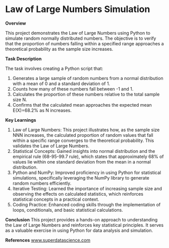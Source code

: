 # Law of Large Numbers Simulation

**Overview**

This project demonstrates the Law of Large Numbers using Python to simulate random normally distributed numbers. The objective is to verify that the proportion of numbers falling within a specified range approaches a theoretical probability as the sample size increases.

**Task Description**

The task involves creating a Python script that:
1.	Generates a large sample of random numbers from a normal distribution with a mean of 0 and a standard deviation of 1.
2.	Counts how many of these numbers fall between -1 and 1.
3.	Calculates the proportion of these numbers relative to the total sample size N.
4.	Confirms that the calculated mean approaches the expected mean E(X)=68.2% as N increases.

**Key Learnings**

1.	Law of Large Numbers: This project illustrates how, as the sample size NNN increases, the calculated proportion of random values that fall within a specific range converges to the theoretical probability. This validates the Law of Large Numbers.
2.	Statistical Concepts: Gained insights into normal distribution and the empirical rule (68-95-99.7 rule), which states that approximately 68% of values lie within one standard deviation from the mean in a normal distribution.
3.	Python and NumPy: Improved proficiency in using Python for statistical simulations, specifically leveraging the NumPy library to generate random numbers efficiently.
4.	Iterative Testing: Learned the importance of increasing sample size and observing the effects on calculated statistics, which reinforces statistical concepts in a practical context.
5.	Coding Practice: Enhanced coding skills through the implementation of loops, conditionals, and basic statistical calculations.

**Conclusion**
This project provides a hands-on approach to understanding the Law of Large Numbers and reinforces key statistical principles. It serves as a valuable exercise in using Python for data analysis and simulation.



**References** 
www.superdatascience.com
